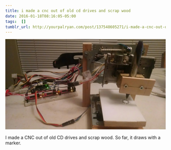 ```yaml
---
title: i made a cnc out of old cd drives and scrap wood
date: 2016-01-18T08:16:05-05:00
tags:  []
tumblr_url: http://yourpalryan.com/post/137548605271/i-made-a-cnc-out-of-old-cd-drives-and-scrap-wood
---
```

![](/assets/images/tumblr/tumblr_o15gutP7TN1qz77obo1_1280.jpg)

I made a CNC out of old CD drives and scrap wood. So far, it draws with
a marker.
